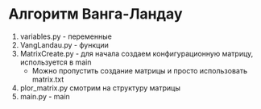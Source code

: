 # Алгоритм Ванга-Ландау

1. variables.py - переменные
2. VangLandau.py - функции
3. MatrixCreate.py - для начала создаем конфигурационную матрицу, используется в main
    - Можно пропустить создание матрицы и просто использовать matrix.txt
4. plor_matrix.py смотрим на структуру матрицы
5. main.py - main

